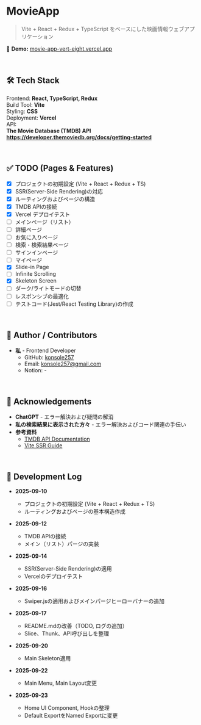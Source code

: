 MovieApp
===

> Vite + React + Redux + TypeScript をベースにした映画情報ウェブアプリケーション

🔗 **Demo:** [movie-app-vert-eight.vercel.app](https://movie-app-vert-eight.vercel.app/)

<br>

## 🛠️ Tech Stack
Frontend: **React, TypeScript, Redux**  
Build Tool: **Vite**  
Styling: **CSS**  
Deployment: **Vercel**  
API:  
**The Movie Database (TMDB) API  
https://developer.themoviedb.org/docs/getting-started**  

<br>

## ✅ TODO (Pages & Features)
- [x] プロジェクトの初期設定 (Vite + React + Redux + TS)
- [x] SSR(Server-Side Rendering)の対応
- [x] ルーティングおよびページの構造
- [x] TMDB APIの接続
- [x] Vercel デプロイテスト
- [ ] メインページ（リスト）
- [ ] 詳細ページ
- [ ] お気に入りページ
- [ ] 検索・検索結果ページ
- [ ] サインインページ
- [ ] マイページ
- [x] Slide-in Page
- [ ] Infinite Scrolling
- [x] Skeleton Screen
- [ ] ダーク/ライトモードの切替
- [ ] レスポンシブの最適化
- [ ] テストコード(Jest/React Testing Library)の作成

<br>

## 👤 Author / Contributors

- **私** - Frontend Developer  
  - GitHub: [konsole257](https://github.com/konsole257)  
  - Email: konsole257@gmail.com
  - Notion: -
 
<br>

## 🙏 Acknowledgements

- **ChatGPT** - エラー解決および疑問の解消
- **私の検索結果に表示された方々** - エラー解決およびコード関連の手伝い  
- **参考資料**
  - [TMDB API Documentation](https://www.themoviedb.org/documentation/api)
  - [Vite SSR Guide](https://vitejs.dev/guide/ssr.html)

<br>

## 📝 Development Log

- **2025-09-10**
  - プロジェクトの初期設定 (Vite + React + Redux + TS)
  - ルーティングおよびページの基本構造作成

- **2025-09-12**
  - TMDB APIの接続
  - メイン（リスト）パージの実装

- **2025-09-14**
  - SSR(Server-Side Rendering)の適用
  - Vercelのデプロイテスト

- **2025-09-16**
  - Swiper.jsの適用およびメインパージヒーローバナーの追加

- **2025-09-17**
  - README.mdの改善（TODO, ログの追加）
  - Slice、Thunk、API呼び出しを整理

- **2025-09-20**
  - Main Skeleton適用

- **2025-09-22**
  - Main Menu, Main Layout変更

- **2025-09-23**
  - Home UI Component, Hookの整理
  - Default ExportをNamed Exportに変更